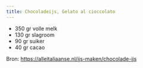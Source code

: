 ```yaml
---
title: Chocoladeijs, Gelato al cioccolato
---
```

* 350 gr volle melk
* 130 gr slagroom
* 90 gr suiker
* 40 gr cacao

Bron: https://alleitaliaanse.nl/ijs-maken/chocolade-ijs
